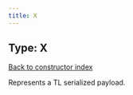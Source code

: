 ```yaml
---
title: X
---
```

## Type: X  
[Back to constructor index](index.md)

Represents a TL serialized payload.